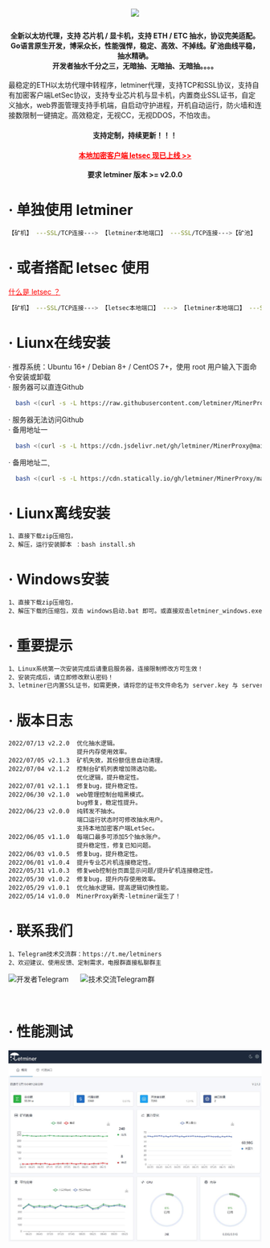 
<h1 align="center">
  <br>
  <img src="https://cdn.jsdelivr.net/gh/letminer/MinerProxy@main/images/logo.png" width="400"/>
</h1>

<h4 align="center">全新以太坊代理，支持 芯片机 / 显卡机，支持 ETH / ETC 抽水，协议完美适配。
<br />Go语言原生开发，博采众长，性能强悍，稳定、高效、不掉线。矿池曲线平稳，抽水精确。
<br />开发者抽水千分之三，无暗抽、无暗抽、无暗抽。。。。
</h4>
最稳定的ETH以太坊代理中转程序，letminer代理，支持TCP和SSL协议，支持自有加密客户端LetSec协议，支持专业芯片机与显卡机，内置商业SSL证书，自定义抽水，web界面管理支持手机端，自启动守护进程，开机自动运行，防火墙和连接数限制一键搞定。高效稳定，无视CC，无视DDOS，不怕攻击。
<h4 align="center">支持定制，持续更新！！！</h4>
<h4 align="center"><a style="color:red" href="https://github.com/letminer/letsec">本地加密客户端 letsec 现已上线 >></a></h4>
<div align="center" style="font-weight:bold">要求 letminer 版本 >= v2.0.0</div>

# · 单独使用 letminer 
```bash
【矿机】 ---SSL/TCP连接---> 【letminer本地端口】 ---SSL/TCP连接--->【矿池】
```
# · 或者搭配 letsec 使用
<a style="color:red" href="https://github.com/letminer/letsec"> 什么是 letsec ？</a>
```bash
【矿机】 ---SSL/TCP连接---> 【letsec本地端口】 ---> 【letminer本地端口】 ---SSL/TCP连接--->【矿池】
```

# · Liunx在线安装
 · 推荐系统：Ubuntu 16+ / Debian 8+ / CentOS 7+，使用 root 用户输入下面命令安装或卸载<br />
 · 服务器可以直连Github
```bash
  bash <(curl -s -L https://raw.githubusercontent.com/letminer/MinerProxy/main/install.sh)
```
 · 服务器无法访问Github<br />
 · 备用地址一
```bash
  bash <(curl -s -L https://cdn.jsdelivr.net/gh/letminer/MinerProxy@main/install.sh)
```
 · 备用地址二¸
```bash
  bash <(curl -s -L https://cdn.statically.io/gh/letminer/MinerProxy/main/install.sh)
```

# · Liunx离线安装
```bash
1、直接下载zip压缩包，
2、解压，运行安装脚本 ：bash install.sh       
```

# · Windows安装
```bash
1、直接下载zip压缩包，
2、解压下载的压缩包，双击 windows启动.bat 即可。或直接双击letminer_windows.exe
```

# ·  重要提示
```bash
1、Linux系统第一次安装完成后请重启服务器，连接限制修改方可生效！
2、安装完成后，请立即修改默认密码！
3、letminer已内置SSL证书，如需更换，请将您的证书文件命名为 server.key 与 server.pem ,并放置于程序安装目录下！
```

# ·  版本日志
```bash
2022/07/13 v2.2.0  优化抽水逻辑。
                   提升内存使用效率。
2022/07/05 v2.1.3  矿机失效，其份额信息自动清理。
2022/07/04 v2.1.2  控制台矿机列表增加筛选功能。
                   优化逻辑，提升稳定性。
2022/07/01 v2.1.1  修复bug，提升稳定性。
2022/06/30 v2.1.0  web管理控制台暗黑模式。
                   bug修复，稳定性提升。
2022/06/23 v2.0.0  纯转发不抽水。
                   端口运行状态时可修改抽水用户。
                   支持本地加密客户端LetSec。
2022/06/05 v1.1.0  每端口最多可添加5个抽水账户。
                   提升稳定性，修复已知问题。
2022/06/03 v1.0.5  修复bug，提升稳定性。
2022/06/01 v1.0.4  提升专业芯片机连接稳定性。
2022/05/31 v1.0.3  修复web控制台页面显示问题/提升矿机连接稳定性。
2022/05/30 v1.0.2  修复bug，提升内存使用效率。
2022/05/29 v1.0.1  优化抽水逻辑，提高逻辑切换性能。
2022/05/14 v1.0.0  MinerProxy新秀-letminer诞生了！
```

# · 联系我们
```bash
1、Telegram技术交流群：https://t.me/letminers
2、欢迎建议、使用反馈、定制需求，电报群直接私聊群主
```    
<div align="left">
<img title="开发者Telegram" src="https://cdn.jsdelivr.net/gh/letminer/MinerProxy@ce8161bc3507d2bfe02324573b7fbc3778c3b123/images/letminer.jpg" width="200"/>
&nbsp;&nbsp;&nbsp;&nbsp;
<img title="技术交流Telegram群" src="https://cdn.jsdelivr.net/gh/letminer/MinerProxy@ce8161bc3507d2bfe02324573b7fbc3778c3b123/images/letminers.jpg" width="200"/>
</div><br /><br />

# · 性能测试
<div align="center">
<img title="letminer性能测试" src="https://github.com/letminer/MinerProxy/blob/c02eb24f3aef09170cddf90fbd35235dc68f4c21/%E6%80%A7%E8%83%BD%E6%B5%8B%E8%AF%95%E6%A1%88%E4%BE%8B.jpg" />
</div>
